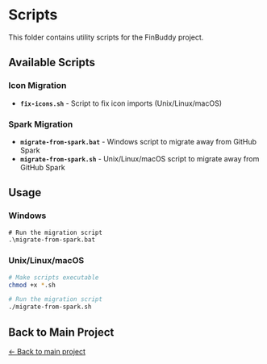 # Scripts

This folder contains utility scripts for the FinBuddy project.

## Available Scripts

### Icon Migration
- **`fix-icons.sh`** - Script to fix icon imports (Unix/Linux/macOS)

### Spark Migration  
- **`migrate-from-spark.bat`** - Windows script to migrate away from GitHub Spark
- **`migrate-from-spark.sh`** - Unix/Linux/macOS script to migrate away from GitHub Spark

## Usage

### Windows
```cmd
# Run the migration script
.\migrate-from-spark.bat
```

### Unix/Linux/macOS
```bash
# Make scripts executable
chmod +x *.sh

# Run the migration script
./migrate-from-spark.sh
```

## Back to Main Project

[← Back to main project](../README.md)
